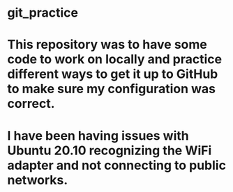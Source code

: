 # git_practice
# This repository was to have some code to work on locally and practice different ways to get it up to GitHub to make sure my configuration was correct.
# I have been having issues with Ubuntu 20.10 recognizing the WiFi adapter and not connecting to public networks.
